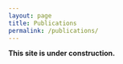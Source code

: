 ```yaml
---
layout: page
title: Publications
permalink: /publications/
---
```

**This site is under construction.**
